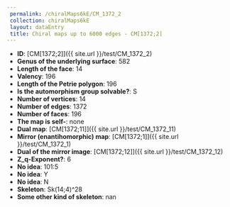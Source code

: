 ```yaml
--- 
 permalink: /chiralMaps6kE/CM_1372_2 
 collection: chiralMaps6kE
 layout: dataEntry
 title: Chiral maps up to 6000 edges - CM[1372;2]
---
```


- **ID**: [CM[1372;2]]({{ site.url }}/test/CM_1372_2)
- **Genus of the underlying surface**: 582
- **Length of the face**: 14
- **Valency**: 196
- **Length of the Petrie polygon**: 196
- **Is the automorphism group solvable?**: S
- **Number of vertices**: 14
- **Number of edges**: 1372
- **Number of faces**: 196
- **The map is self-**: none
- **Dual map**: [CM[1372;11]]({{ site.url }}/test/CM_1372_11)
- **Mirror (enantihomorphic) map**: [CM[1372;1]]({{ site.url }}/test/CM_1372_1)
- **Dual of the mirror image**: [CM[1372;12]]({{ site.url }}/test/CM_1372_12)
- **Z_q-Exponent?**: 6
- **No idea**:  101:5
- **No idea**: Y
- **No idea**: N
- **Skeleton**: Sk(14;4)^28
- **Some other kind of skeleton**: nan
